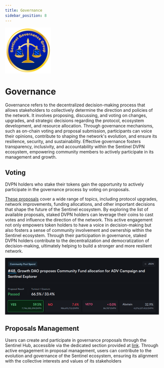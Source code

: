 ```yaml
---
title: Governance
sidebar_position: 8
---
```


![](/img/getting-started/governance.png)

# Governance

Governance refers to the decentralized decision-making process that allows stakeholders to collectively determine the direction and policies of the network. It involves proposing, discussing, and voting on changes, upgrades, and strategic decisions regarding the protocol, ecosystem development, and resource allocation. Through governance mechanisms, such as on-chain voting and proposal submission, participants can voice their opinions, contribute to shaping the network's evolution, and ensure its resilience, security, and sustainability. Effective governance fosters transparency, inclusivity, and accountability within the Sentinel DVPN ecosystem, empowering community members to actively participate in its management and growth.

## Voting

DVPN holders who stake their tokens gain the opportunity to actively participate in the governance process by voting on proposals.

[These proposals](https://www.mintscan.io/sentinel/proposals) cover a wide range of topics, including protocol upgrades, network improvements, funding allocations, and other important decisions that shape the future of the Sentinel ecosystem. By exploring the list of available proposals, staked DVPN holders can leverage their coins to cast votes and influence the direction of the network. This active engagement not only empowers token holders to have a voice in decision-making but also fosters a sense of community involvement and ownership within the Sentinel ecosystem. Through their participation in governance, staked DVPN holders contribute to the decentralization and democratization of decision-making, ultimately helping to build a stronger and more resilient network.

![](/img/getting-started/voting.png)

## Proposals Management

Users can create and participate in governance proposals through the Sentinel Hub, accessible via the dedicated section provided at [link](/sentinel-hub/commands/governance). Through active engagement in proposal management, users can contribute to the evolution and governance of the Sentinel ecosystem, ensuring its alignment with the collective interests and values of its stakeholders